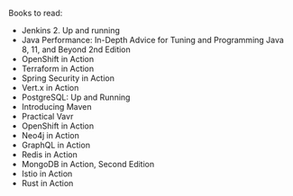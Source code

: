 Books to read:
* Jenkins 2. Up and running
* Java Performance: In-Depth Advice for Tuning and Programming Java 8, 11, and Beyond 2nd Edition
* OpenShift in Action
* Terraform in Action
* Spring Security in Action
* Vert.x in Action
* PostgreSQL: Up and Running
* Introducing Maven
* Practical Vavr
* OpenShift in Action
* Neo4j in Action
* GraphQL in Action
* Redis in Action
* MongoDB in Action, Second Edition
* Istio in Action
* Rust in Action
